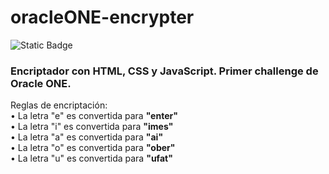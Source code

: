 # oracleONE-encrypter
<img alt="Static Badge" src="https://img.shields.io/badge/oracle-one-orange">
<h3> <b> Encriptador con HTML, CSS y JavaScript. Primer challenge de Oracle ONE. </b> <br> </h3>
Reglas de encriptación: <br>
  • La letra "e" es convertida para <b> "enter" </b> <br>
  • La letra "i" es convertida para <b> "imes" </b> <br>
  • La letra "a" es convertida para <b> "ai" </b> <br>
  • La letra "o" es convertida para <b> "ober" </b> <br>
  • La letra "u" es convertida para <b> "ufat" </b> <br>

